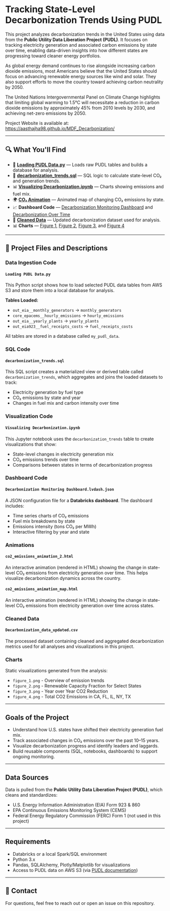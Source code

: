 # Tracking State-Level Decarbonization Trends Using PUDL

This project analyzes decarbonization trends in the United States using data from the **Public Utility Data Liberation Project (PUDL)**. It focuses on tracking electricity generation and associated carbon emissions by state over time, enabling data-driven insights into how different states are progressing toward cleaner energy portfolios.

As global energy demand continues to rise alongside increasing carbon dioxide emissions, most Americans believe that the United States should focus on advancing renewable energy sources like wind and solar. They also support efforts to move the country toward achieving carbon neutrality by 2050.

The United Nations Intergovernmental Panel on Climate Change highlights that limiting global warming to 1.5°C will necessitate a reduction in carbon dioxide emissions by approximately 45% from 2010 levels by 2030, and achieving net-zero emissions by 2050.

Project Website is available at: https://aasthajha98.github.io/MDF_Decarbonization/

---

## 🔍 What You'll Find
- 💾 **[Loading PUDL Data.py](./Data%20Ingestion%20Code/Loading%20PUDL%20Data.py)** — Loads raw PUDL tables and builds a database for analysis.
- 🧮 **[decarbonization_trends.sql](./SQL%20Code/decarbonization_trends.sql)** — SQL logic to calculate state-level CO₂ and generation trends.
- 📊 **[Visualizing Decarbonization.ipynb](./Visualization%20Code/Visualizing%20Decarbonization.ipynb)** — Charts showing emissions and fuel mix.
- 🌍 **[CO₂ Animation](./animations/co2_emissions_animation_2.html)** — Animated map of changing CO₂ emissions by state.
- 📈 **Dashboard Code** — [Decarbonization Monitoring Dashboard](./Dashboard%20Code/Decarbonization%20Monitoring%20Dashboard.lvdash.json) and [Decarbonization Over Time](./Dashboard%20Code/Decarbonization%20Over%20Time.lvdash.json)
- 📁 **[Cleaned Data](./Cleaned_Data/Decarbonization_data_updated.csv)** — Updated decarbonization dataset used for analysis.
- 📊 **Charts** — [Figure 1](./Charts/figure_1.png), [Figure 2](./Charts/figure_2.png), [Figure 3](./Charts/figure_3.png), and [Figure 4](./Charts/figure_4.png)

---

## 📁 Project Files and Descriptions

### Data Ingestion Code
#### `Loading PUDL Data.py`
This Python script shows how to load selected PUDL data tables from AWS S3 and store them into a local database for analysis.

**Tables Loaded:**
- `out_eia__monthly_generators` → `monthly_generators`
- `core_epacems__hourly_emissions` → `hourly_emissions`
- `out_eia__yearly_plants` → `yearly_plants`
- `out_eia923__fuel_receipts_costs` → `fuel_receipts_costs`

All tables are stored in a database called `my_pudl_data`.

### SQL Code
#### `decarbonization_trends.sql`
This SQL script creates a materialized view or derived table called `decarbonization_trends`, which aggregates and joins the loaded datasets to track:
- Electricity generation by fuel type
- CO₂ emissions by state and year
- Changes in fuel mix and carbon intensity over time

### Visualization Code
#### `Visualizing Decarbonization.ipynb`
This Jupyter notebook uses the `decarbonization_trends` table to create visualizations that show:
- State-level changes in electricity generation mix
- CO₂ emissions trends over time
- Comparisons between states in terms of decarbonization progress

### Dashboard Code
#### `Decarbonization Monitoring Dashboard.lvdash.json`
A JSON configuration file for a **Databricks dashboard**. The dashboard includes:
- Time series charts of CO₂ emissions
- Fuel mix breakdowns by state
- Emissions intensity (tons CO₂ per MWh)
- Interactive filtering by year and state


### Animations
#### `co2_emissions_animation_2.html`
An interactive animation (rendered in HTML) showing the change in state-level CO₂ emissions from electricity generation over time. This helps visualize decarbonization dynamics across the country.

#### `co2_emissions_animation_map.html`
An interactive animation (rendered in HTML) showing the change in state-level CO₂ emissions from electricity generation over time across states.

### Cleaned Data
#### `Decarbonization_data_updated.csv`
The processed dataset containing cleaned and aggregated decarbonization metrics used for all analyses and visualizations in this project.

### Charts
Static visualizations generated from the analysis:
- `figure_1.png` - Overview of emission trends
- `figure_2.png` - Renewable Capacity Fraction for Select States
- `figure_3.png` - Year over Year CO2 Reduction
- `figure_4.png` - Total CO2 Emissions in CA, FL, IL, NY, TX
---

## Goals of the Project
- Understand how U.S. states have shifted their electricity generation fuel mix.
- Track associated changes in CO₂ emissions over the past 10–15 years.
- Visualize decarbonization progress and identify leaders and laggards.
- Build reusable components (SQL, notebooks, dashboards) to support ongoing monitoring.

---

## Data Sources
Data is pulled from the **Public Utility Data Liberation Project (PUDL)**, which cleans and standardizes:
- U.S. Energy Information Administration (EIA) Form 923 & 860
- EPA Continuous Emissions Monitoring System (CEMS)
- Federal Energy Regulatory Commission (FERC) Form 1 (not used in this project)

---

## Requirements
- Databricks or a local Spark/SQL environment
- Python 3.x
- Pandas, SQLAlchemy, Plotly/Matplotlib for visualizations
- Access to PUDL data on AWS S3 (via [PUDL documentation](https://catalystcoop-pudl.readthedocs.io/en/latest/))

---


## 💬 Contact
For questions, feel free to reach out or open an issue on this repository.
